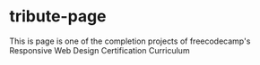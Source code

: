 # tribute-page
This is page is one of the completion projects of freecodecamp's  Responsive  Web Design Certification Curriculum
